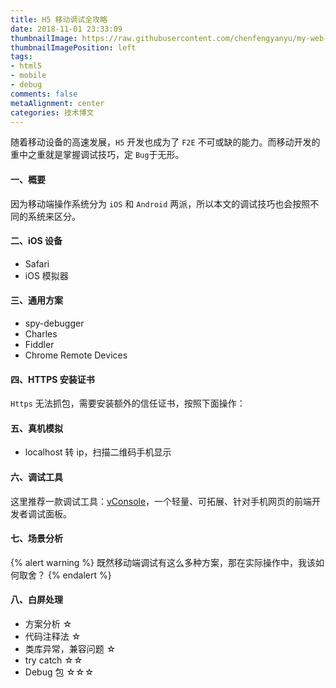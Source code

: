 ```yaml
---
title: H5 移动调试全攻略
date: 2018-11-01 23:33:09
thumbnailImage: https://raw.githubusercontent.com/chenfengyanyu/my-web-accumulation/master/images/Debug.jpg
thumbnailImagePosition: left
tags: 
- html5
- mobile
- debug
comments: false
metaAlignment: center
categories: 技术博文 
---
```

随着移动设备的高速发展，`H5` 开发也成为了 `F2E` 不可或缺的能力。而移动开发的重中之重就是掌握调试技巧，定 `Bug`于无形。
<!-- more -->
#### 一、概要
因为移动端操作系统分为 `iOS` 和 `Android` 两派，所以本文的调试技巧也会按照不同的系统来区分。

#### 二、iOS 设备
- Safari
- iOS 模拟器

#### 三、通用方案
- spy-debugger
- Charles
- Fiddler
- Chrome Remote Devices

#### 四、HTTPS 安装证书
`Https` 无法抓包，需要安装额外的信任证书，按照下面操作：

#### 五、真机模拟
- localhost 转 ip，扫描二维码手机显示

#### 六、调试工具
这里推荐一款调试工具：[vConsole](#)，一个轻量、可拓展、针对手机网页的前端开发者调试面板。


#### 七、场景分析
{% alert warning %}
既然移动端调试有这么多种方案，那在实际操作中，我该如何取舍？
{% endalert %}


#### 八、白屏处理
- 方案分析 ☆
- 代码注释法 ☆
- 类库异常，兼容问题 ☆
- try catch ☆☆
- Debug 包 ☆☆☆
